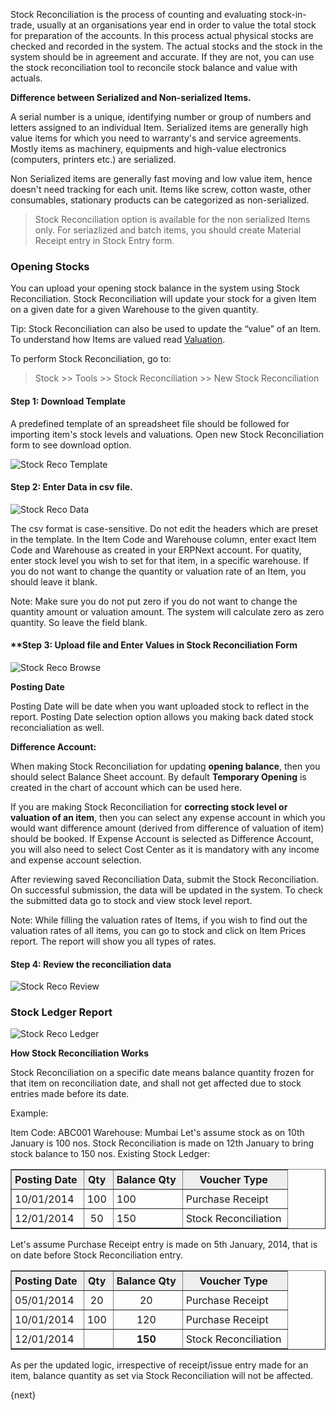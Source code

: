 Stock Reconciliation is the process of counting and evaluating stock-in-trade,
usually at an organisations year end in order to value the total stock for
preparation of the accounts. In this process actual physical stocks are
checked and recorded in the system. The actual stocks and the stock in the system should be in agreement and accurate. If they are not, you can
use the stock reconciliation tool to reconcile stock balance and value with actuals.

**Difference between Serialized and Non-serialized Items.**

A serial number is a unique, identifying number or group of numbers and
letters assigned to an individual Item. Serialized items are generally high value items for which you need to warranty's and service agreements. Mostly items as machinery, equipments and high-value electronics (computers, printers etc.) are serialized.

Non Serialized items are generally fast moving and low value item, hence doesn't need tracking for each unit. Items like screw, cotton waste, other consumables, stationary products can be categorized as non-serialized.

> Stock Reconciliation option is available for the non serialized Items only. For seriazlized and batch items, you should create Material Receipt entry in Stock Entry form.

### Opening Stocks

You can upload your opening stock balance in the system using Stock Reconciliation.
Stock Reconciliation will update your stock for a given Item on a given date
for a given Warehouse to the given quantity.

Tip: Stock Reconciliation can also be used to update the “value” of an Item.
To understand how Items are valued read [Valuation](/contents/stock/item-valuation-fifo-and-moving-average).

To perform Stock Reconciliation, go to:

> Stock >> Tools >> Stock Reconciliation >> New Stock Reconciliation

#### Step 1: Download Template

A predefined template of an spreadsheet file should be followed for importing item's stock levels and valuations. Open new Stock Reconciliation form to see download option.

![Stock Reco Template](/assets/manual_erpnext_com/old_images/erpnext/stock-reco-template.png)

#### Step 2: Enter Data in csv file.

![Stock Reco Data](/assets/manual_erpnext_com/old_images/erpnext/stock-reco-data.png)

The csv format is case-sensitive. Do not edit the headers which are preset in the template. In the Item Code and Warehouse column, enter exact Item Code and Warehouse as created in your ERPNext account. For quatity, enter stock level you wish to set for that item, in a specific warehouse. If you do not want to change the quantity or valuation rate of an Item, you should leave it blank.

Note: Make sure you do not put zero if you do not want to change the quantity
amount or valuation amount. The system will calculate zero as zero quantity.
So leave the field blank.

#### **Step 3: Upload file and Enter Values in Stock Reconciliation Form

![Stock Reco Browse](/assets/manual_erpnext_com/old_images/erpnext/stock-reco-browse.png)

**Posting Date**

Posting Date will be date when you want uploaded stock to reflect in the report. Posting Date selection option allows you making back dated stock reconcialiation as well.

**Difference Account:**

When making Stock Reconciliation for updating **opening balance**, then you should select Balance Sheet account. By default **Temporary Opening** is created in the chart of account which can be used here.

If you are making Stock Reconciliation for **correcting stock level or valuation of an item**, then you can select any expense account in which you would want difference amount (derived from difference of valuation of item) should be booked. If Expense Account is selected as Difference Account, you will also need to select Cost Center as it is mandatory with any income and expense account selection.

After reviewing saved Reconciliation Data, submit the Stock Reconciliation. On
successful submission, the data will be updated in the system. To check the
submitted data go to stock and view stock level report.

Note: While filling the valuation rates of Items, if you wish to find out the
valuation rates of all items, you can go to stock and click on Item Prices
report. The report will show you all types of rates.

#### Step 4: Review the reconciliation data

![Stock Reco Review](/assets/manual_erpnext_com/old_images/erpnext/stock-reco-upload.png)

### Stock Ledger Report

![Stock Reco Ledger](/assets/manual_erpnext_com/old_images/erpnext/stock-reco-ledger.png)

**How Stock Reconciliation Works**

Stock Reconciliation on a specific date means balance quantity frozen for that item on reconciliation date, and shall not get affected due to stock entries made before its date.

Example:

Item Code: ABC001
Warehouse: Mumbai
Let's assume stock as on 10th January is 100 nos.
Stock Reconciliation is made on 12th January to bring stock balance to 150 nos.
Existing Stock Ledger:
<html>
<style>
    td {
    padding:5px 10px 5px 5px;
    };
    img {
    align:center;
    };
	table, th, td {
    border: 1px solid black;
    border-collapse: collapse;
	}
</style>
 <table border="1" cellspacing="0px">
            <tbody>
                <tr align="center" bgcolor="#EEE">
                    <td><b>Posting Date</b>
                    </td>
                    <td><b>Qty</b>
                    </td>
                    <td><b>Balance Qty</b>
                    </td>
                    <td><b>Voucher Type</b>
                    </td>
                </tr>
                <tr>
                    <td>10/01/2014</td>
                    <td align="center">100</td>
                    <td>100&nbsp;</td>
                    <td>Purchase Receipt</td>
                </tr>
                <tr>
                    <td>12/01/2014</td>
                    <td align="center">50</td>
                    <td>150</td>
                    <td>Stock Reconciliation</td>
                </tr>
            </tbody>
        </table>
</html>
Let's assume Purchase Receipt entry is made on 5th January, 2014, that is on date before Stock Reconciliation entry.
<html>
	<table border="1" cellspacing="0px">
        <tbody>
            <tr align="center" bgcolor="#EEE">
                <td><b>Posting Date</b></td>
                <td><b>Qty</b></td>
                <td><b>Balance Qty</b></td>
                <td><b>Voucher Type</b></td>
            </tr>
            <tr>
                <td>05/01/2014</td>
                <td align="center">20</td>
                <td style="text-align: center;">20</td>
                <td>Purchase Receipt</td>
            </tr>
            <tr>
                <td>10/01/2014</td>
                <td align="center">100</td>
                <td style="text-align: center;">120</td>
                <td>Purchase Receipt</td>
            </tr>
            <tr>
                <td>12/01/2014</td>
                <td align="center"><br></td>
                <td style="text-align: center;"><b>150</b></td>
                <td>Stock Reconciliation<br></td>
            </tr>
        </tbody>
	</table>
</html>
As per the updated logic, irrespective of receipt/issue entry made for an item, balance quantity as set via Stock Reconciliation will not be affected.

{next}
